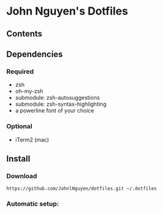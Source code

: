 # John Nguyen's Dotfiles

## Contents


## Dependencies
### Required
* zsh
* oh-my-zsh
* submodule: zsh-autosuggestions
* submodule: zsh-syntax-highlighting
* a powerline font of your choice

### Optional
* iTerm2 (mac)

## Install
### Download

`https://github.com/JohnlNguyen/dotfiles.git ~/.dotfiles`

### Automatic setup:



